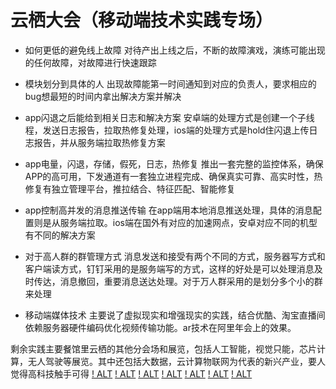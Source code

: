 # 云栖大会（移动端技术实践专场）
* 如何更低的避免线上故障
对待产出上线之后，不断的故障演戏，演练可能出现的任何故障，对故障进行快速跟踪
  
  
* 模块划分到具体的人
出现故障能第一时间通知到对应的负责人，要求相应的bug想最短的时间内拿出解决方案并解决
  
  
* app闪退之后能给到相关日志和解决方案
安卓端的处理方式是创建一个子线程，发送日志报告，拉取热修复处理，ios端的处理方式是hold住闪退上传日志报告，并从服务端拉取热修复方案
  
  
* app电量，闪退，存储，假死，日志，热修复
推出一套完整的监控体系，确保APP的高可用，下发通道有一套独立进程完成、确保真实可靠、高实时性，热修复有独立管理平台，推拉结合、特征匹配、智能修复
  
  
* app控制高并发的消息推送传输
在app端用本地消息推送处理，具体的消息配置则是从服务端拉取。ios端在国外有对应的加速网点，安卓对应不同的机型有不同的解决方案
  
  
* 对于高人群的群管理方式
消息发送和接受有两个不同的方式，服务器写方式和客户端读方式，钉钉采用的是服务端写的方式，这样的好处是可以处理消息及时传达，消息撤回，重要消息送达处理。对于万人群采用的是划分多个小的群来处理
  
  
* 移动端媒体技术
主要说了虚拟现实和增强现实的实践，结合优酷、淘宝直播间依赖服务器硬件编码优化视频传输功能。ar技术在阿里年会上的效果。
  
  
剩余实践主要餐馆里云栖的其他分会场和展览，包括人工智能，视觉只能，芯片计算，无人驾驶等展览。其中还包括大数据，云计算物联网为代表的新兴产业，要人觉得高科技触手可得
[! ALT](/1.JPG)
[! ALT](/2.JPG)
[! ALT](/3.JPG)
[! ALT](/4.JPG)
[! ALT](/5.JPG)
[! ALT](/6.JPG)
[! ALT](/7.JPG)


